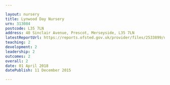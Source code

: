 ```yaml
---

layout: nursery
title: Lynwood Day Nursery
urn: 313084
postcode: L35 7LN
address: 40 Sinclair Avenue, Prescot, Merseyside, L35 7LN
latestReportUrl: https://reports.ofsted.gov.uk/provider/files/2533899/urn/313084.pdf
teaching: 2
development: 2
leadership: 2
outcomes: 2
overall: 2
date: 01 April 2018 
datePublish: 11 December 2015

---
```

